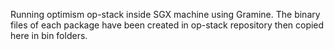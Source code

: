 Running optimism op-stack inside SGX machine using Gramine.
The binary files of each package have been created in op-stack repository then copied here in bin folders.
